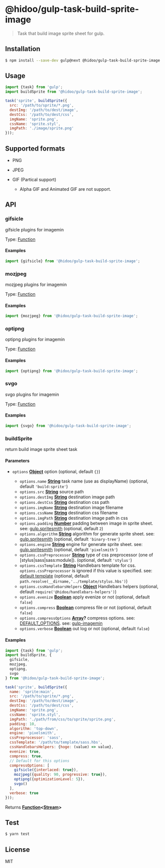 # @hidoo/gulp-task-build-sprite-image

> Task that build image sprite sheet for gulp.

## Installation

```sh
$ npm install --save-dev gulp@next @hidoo/gulp-task-build-sprite-image
```

## Usage

```js
import {task} from 'gulp';
import buildSprite from '@hidoo/gulp-task-build-sprite-image';

task('sprite', buildSprite({
  src: '/path/to/sprite/*.png',
  destImg: '/path/to/dest/image',
  destCss: '/path/to/dest/css',
  imgName: 'sprite.png',
  cssName: 'sprite.styl',
  imgPath: './image/sprite.png'
}));
```

## Supported formats

*   PNG
*   JPEG
*   GIF (Partical support)

    *   Alpha GIF and Animated GIF are not support.

## API

<!-- Generated by documentation.js. Update this documentation by updating the source code. -->

### gifsicle

gifsicle plugins for imagemin

Type: [Function](https://developer.mozilla.org/docs/Web/JavaScript/Reference/Statements/function)

#### Examples

```javascript
import {gifsicle} from '@hidoo/gulp-task-build-sprite-image';
```

### mozjpeg

mozjpeg plugins for imagemin

Type: [Function](https://developer.mozilla.org/docs/Web/JavaScript/Reference/Statements/function)

#### Examples

```javascript
import {mozjpeg} from '@hidoo/gulp-task-build-sprite-image';
```

### optipng

optipng plugins for imagemin

Type: [Function](https://developer.mozilla.org/docs/Web/JavaScript/Reference/Statements/function)

#### Examples

```javascript
import {optipng} from '@hidoo/gulp-task-build-sprite-image';
```

### svgo

svgo plugins for imagemin

Type: [Function](https://developer.mozilla.org/docs/Web/JavaScript/Reference/Statements/function)

#### Examples

```javascript
import {svgo} from '@hidoo/gulp-task-build-sprite-image';
```

### buildSprite

return build image sprite sheet task

#### Parameters

*   `options` **[Object](https://developer.mozilla.org/docs/Web/JavaScript/Reference/Global_Objects/Object)** option (optional, default `{}`)

    *   `options.name` **[String](https://developer.mozilla.org/docs/Web/JavaScript/Reference/Global_Objects/String)** task name (use as displayName) (optional, default `'build:sprite'`)
    *   `options.src` **[String](https://developer.mozilla.org/docs/Web/JavaScript/Reference/Global_Objects/String)** source path
    *   `options.destImg` **[String](https://developer.mozilla.org/docs/Web/JavaScript/Reference/Global_Objects/String)** destination image path
    *   `options.destCss` **[String](https://developer.mozilla.org/docs/Web/JavaScript/Reference/Global_Objects/String)** destination css path
    *   `options.imgName` **[String](https://developer.mozilla.org/docs/Web/JavaScript/Reference/Global_Objects/String)** destination image filename
    *   `options.cssName` **[String](https://developer.mozilla.org/docs/Web/JavaScript/Reference/Global_Objects/String)** destination css filename
    *   `options.imgPath` **[String](https://developer.mozilla.org/docs/Web/JavaScript/Reference/Global_Objects/String)** destination image path in css
    *   `options.padding` **[Number](https://developer.mozilla.org/docs/Web/JavaScript/Reference/Global_Objects/Number)** padding between image in sprite sheet.
        see: [gulp.spritesmith](https://www.npmjs.com/package/gulp.spritesmith) (optional, default `2`)
    *   `options.algorithm` **[String](https://developer.mozilla.org/docs/Web/JavaScript/Reference/Global_Objects/String)** algorithm for generate sprite sheet.
        see: [gulp.spritesmith](https://www.npmjs.com/package/gulp.spritesmith) (optional, default `'binary-tree'`)
    *   `options.engine` **[String](https://developer.mozilla.org/docs/Web/JavaScript/Reference/Global_Objects/String)** engine for generate sprite sheet.
        see: [gulp.spritesmith](https://www.npmjs.com/package/gulp.spritesmith) (optional, default `'pixelsmith'`)
    *   `options.cssPreprocessor` **[String](https://developer.mozilla.org/docs/Web/JavaScript/Reference/Global_Objects/String)** type of css preprocessor (one of \[stylus|sass|sass:module]). (optional, default `'stylus'`)
    *   `options.cssTemplate` **[String](https://developer.mozilla.org/docs/Web/JavaScript/Reference/Global_Objects/String)** Handlebars template for css.
        `options.cssPreprocessor` is ignored if this value is specified.
        see: [default template](./template/stylus.hbs) (optional, default `path.resolve(__dirname,'../template/stylus.hbs')`)
    *   `options.cssHandlebarsHelpers` **[Object](https://developer.mozilla.org/docs/Web/JavaScript/Reference/Global_Objects/Object)** Handlebars helpers (optional, default `require('@hidoo/handlebars-helpers')`)
    *   `options.evenize` **[Boolean](https://developer.mozilla.org/docs/Web/JavaScript/Reference/Global_Objects/Boolean)** apply evenize or not (optional, default `false`)
    *   `options.compress` **[Boolean](https://developer.mozilla.org/docs/Web/JavaScript/Reference/Global_Objects/Boolean)** compress file or not (optional, default `false`)
    *   `options.compressOptions` **[Array](https://developer.mozilla.org/docs/Web/JavaScript/Reference/Global_Objects/Array)?** compress options.
        see: [DEFAULT_OPTIONS](./src/index.js).
        see: [gulp-imagemin](https://www.npmjs.com/package/gulp-imagemin)
    *   `options.verbose` **[Boolean](https://developer.mozilla.org/docs/Web/JavaScript/Reference/Global_Objects/Boolean)** out log or not (optional, default `false`)

#### Examples

```javascript
import {task} from 'gulp';
import buildSprite, {
  gifsicle,
  mozjpeg,
  optipng,
  svgo
} from '@hidoo/gulp-task-build-sprite-image';

task('sprite', buildSprite({
  name: 'sprite:main',
  src: '/path/to/sprite/*.png',
  destImg: '/path/to/dest/image',
  destCss: '/path/to/dest/css',
  imgName: 'sprite.png',
  cssName: 'sprite.styl',
  imgPath: './path/from/css/to/sprite/sprite.png',
  padding: 10,
  algorithm: 'top-down',
  engine: 'pixelsmith',
  cssPreprocessor: 'sass',
  cssTemplate: '/path/to/template/sass.hbs',
  cssHandlebarsHelpers: {hoge: (value) => value},
  evenize: true,
  compress: true,
  // Default for this options
  compressOptions: [
    gifsicle({interlaced: true}),
    mozjpeg({quality: 90, progressive: true}),
    optipng({optimizationLevel: 5}),
    svgo()
  ],
  verbose: true
}));
```

Returns **[Function](https://developer.mozilla.org/docs/Web/JavaScript/Reference/Statements/function)<[Stream](https://nodejs.org/api/stream.html)>** 

## Test

```sh
$ yarn test
```

## License

MIT
